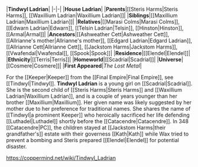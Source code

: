|**Tindwyl Ladrian**|
|-|-|
|**House Ladrian**|
|**Parents**|[[Steris Harms\|Steris Harms]], [[Waxillium Ladrian\|Waxillium Ladrian]]|
|**Siblings**|[[Maxillium Ladrian\|Maxillium Ladrian]]|
|**Relatives**|[[Marasi Colms\|Marasi Colms]], [[Edwarn Ladrian\|Edwarn]], [[Telsin Ladrian\|Telsin]], [[Hinston\|Hinston]], [[Armal\|Armal]]|
|**Ancestors**|[[Ashweather Cett\|Ashweather Cett]], [[Allrianne's mother\|Allrianne's mother]], [[Edgard Ladrian\|Edgard Ladrian]], [[Allrianne Cett\|Allrianne Cett]], [[Jackstom Harms\|Jackstom Harms]], [[Vwafendal\|Vwafendal]], [[Spook\|Spook]]|
|**Residence**|[[Elendel\|Elendel]]|
|**Ethnicity**|[[Terris\|Terris]]|
|**Homeworld**|[[Scadrial\|Scadrial]]|
|**Universe**|[[Cosmere\|Cosmere]]|
|**First Appeared**|*The Lost Metal*|

For the [[Keeper\|Keeper]] from the [[Final Empire\|Final Empire]], see [[Tindwyl\|Tindwyl]].
**Tindwyl Ladrian** is a young girl on [[Scadrial\|Scadrial]]. She is the second child of [[Steris Harms\|Steris Harms]] and [[Waxillium Ladrian\|Waxillium Ladrian]], and is a couple of years younger than her brother [[Maxillium\|Maxillium]]. Her given name was likely suggested by her mother due to her preference for traditional names. She shares the name of [[Tindwyl\|a prominent Keeper]] who heroically sacrificed her life defending [[Luthadel\|Luthadel]] shortly before the [[Catacendre\|Catacendre]].
In 348 [[Catacendre\|PC]], the children stayed at [[Jackstom Harms\|their grandfather's]] estate with their governess [[Kath\|Kath]] while Wax tried to prevent a bombing and Steris prepared [[Elendel\|Elendel]] for potential disaster.



https://coppermind.net/wiki/Tindwyl_Ladrian